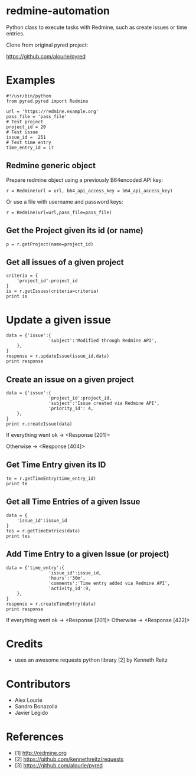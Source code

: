 # redmine-automation

Python class to execute tasks with Redmine, such as create issues or time entries.

Clone from original pyred project:

https://github.com/alourie/pyred

# Examples

```
#!/usr/bin/python
from pyred.pyred import Redmine

url = 'https://redmine.example.org'
pass_file = 'pass_file'
# Test project
project_id = 20
# Test issue
issue_id =  251
# Test time entry
time_entry_id = 17
```

## Redmine generic object

Prepare redmine object using a previously B64encoded API key:

```
r = Redmine(url = url, b64_api_access_key = b64_api_access_key)
```

Or use a file with username and password keys:

```
r = Redmine(url=url,pass_file=pass_file)
```

## Get the Project given its id (or name)

```
p = r.getProject(name=project_id)
```

## Get all issues of a given project

```
criteria = {
    'project_id':project_id
}
is = r.getIssues(criteria=criteria)
print is
```

# Update a given issue

```
data = {'issue':{
                'subject':'Modified through Redmine API',
    },
}
response = r.updateIssue(issue_id,data)
print response
```

## Create an issue on a given project

```
data = {'issue':{
                'project_id':project_id,
                'subject':'Issue created via Redmine API',
                'priority_id': 4,
    },
}
print r.createIssue(data)
```

If everything went ok -> <Response [201]>

Otherwise -> <Response [404]>

## Get Time Entry given its ID

```
te = r.getTimeEntry(time_entry_id)
print te
```

## Get all Time Entries of a given Issue

```
data = {
    'issue_id':issue_id
}
tes = r.getTimeEntries(data)
print tes
```

## Add Time Entry to a given Issue (or project)

```
data = {'time_entry':{
                'issue_id':issue_id,
                'hours':'30m',
                'comments':'Time entry added via Redmine API',
                'activity_id':9,
    },
}
response = r.createTimeEntry(data)
print response
```

If everything went ok -> <Response [201]>
Otherwise -> <Response [422]>

# Credits

- uses an awesome requests python library [2] by Kenneth Reitz

# Contributors

- Alex Lourie
- Sandro Bonazolla
- Javier Legido

# References

- [1] http://redmine.org
- [2] https://github.com/kennethreitz/requests
- [3] https://github.com/alourie/pyred
